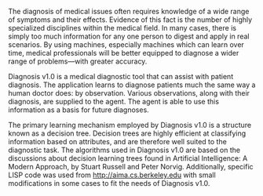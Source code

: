 The diagnosis of medical issues often requires knowledge of a wide range of symptoms and their effects.  Evidence of this fact is the number of highly specialized disciplines within the medical field.  In many cases, there is simply too much information for any one person to digest and apply in real scenarios.  By using machines, especially machines which can learn over time, medical professionals will be better equipped to diagnose a wider range of problems—with greater accuracy.

Diagnosis v1.0 is a medical diagnostic tool that can assist with patient diagnosis. The application learns to diagnose patients much the same way a human doctor does: by observation.  Various observations, along with their diagnosis, are supplied to the agent.  The agent is able to use this information as a basis for future diagnoses.

The primary learning mechanism employed by Diagnosis v1.0 is a structure known as a decision tree.  Decision trees are highly efficient at classifying information based on attributes, and are therefore well suited to the diagnostic task.  The algorithms used in Diagnosis v1.0 are based on the discussions about decision learning trees found in Artificial Intelligence: A Modern Approach, by Stuart Russell and Peter Norvig.  Additionally, specific LISP code was used from http://aima.cs.berkeley.edu with small modifications in some cases to fit the needs of Diagnosis v1.0.